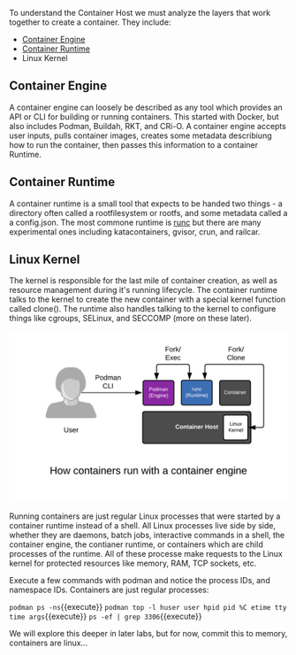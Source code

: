 To understand the Container Host we must analyze the layers that work together to create a container. They include:

* [Container Engine](https://developers.redhat.com/blog/2018/02/22/container-terminology-practical-introduction/#h.6yt1ex5wfo3l)
* [Container Runtime](https://developers.redhat.com/blog/2018/02/22/container-terminology-practical-introduction/#h.6yt1ex5wfo55)
* Linux Kernel

## Container Engine
A container engine can loosely be described as any tool which provides an API or CLI for building or running containers. This started with Docker, but also includes Podman, Buildah, RKT, and CRi-O. A container engine accepts user inputs, pulls container images, creates some metadata describiung how to run the container, then passes this information to a container Runtime.

## Container Runtime
A container runtime is a small tool that expects to be handed two things - a directory often called a rootfilesystem or rootfs, and some metadata called a a config.json. The most commone runtime is [runc](https://github.com/opencontainers/runc) but there are many experimental ones including katacontainers, gvisor, crun, and railcar.

## Linux Kernel
The kernel is responsible for the last mile of container creation, as well as resource management during it's running lifecycle. The container runtime talks to the kernel to create the new container with a special kernel function called clone(). The runtime also handles talking to the kernel to configure things like cgroups, SELinux, and SECCOMP (more on these later).


![Containers Are Linux](../../assets/subsystems/container-internals-lab-2-0-part-1/04-simple-container-engine.png)

 
Running containers are just regular Linux processes that were started by a container runtime instead of a shell. All Linux processes live side by side, whether they are daemons, batch jobs, interactive commands in a shell, the container engine, the contianer runtime, or containers which are child processes of the runtime. All of these processe make requests to the Linux kernel for protected resources like memory, RAM, TCP sockets, etc. 

Execute a few commands with podman and notice the process IDs, and namespace IDs. Containers are just regular processes:

`podman ps -ns`{{execute}}
`podman top -l huser user hpid pid %C etime tty time args`{{execute}}
`ps -ef | grep 3306`{{execute}}

We will explore this deeper in later labs, but for now, commit this to memory, containers are linux...

